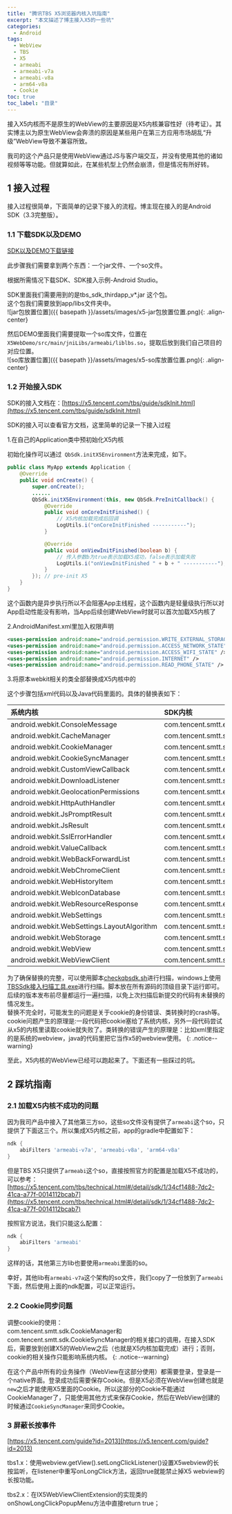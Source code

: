 ```yaml
---
title: "腾讯TBS X5浏览器内核入坑指南"
excerpt: "本文描述了博主接入X5的一些坑"
categories:
  - Android
tags:
  - WebView
  - TBS
  - X5
  - armeabi
  - armeabi-v7a
  - armeabi-v8a
  - arm64-v8a
  - Cookie
toc: true
toc_label: "目录"
---
```


接入X5内核而不是原生的WebView的主要原因是X5内核兼容性好（待考证）。其实博主以为原生WebView会奔溃的原因是某些用户在第三方应用市场胡乱“升级”WebView导致不兼容所致。  

我司的这个产品只是使用WebView通过JS与客户端交互，并没有使用其他的诸如视频等等功能。但就算如此，在某些机型上仍然会崩溃，但是情况有所好转。

## 1 接入过程
接入过程很简单，下面简单的记录下接入的流程。博主现在接入的是Android SDK（3.3完整版）。

### 1.1 下载SDK以及DEMO

[SDK以及DEMO下载链接](https://x5.tencent.com/tbs/sdk.html)

此步骤我们需要拿到两个东西：一个jar文件、一个so文件。

根据所需情况下载SDK、SDK接入示例-Android Studio。

SDK里面我们需要用到的是tbs_sdk_thirdapp_v*.jar 这个包。  
这个包我们需要放到app/libs文件夹中。  
![jar包放置位置]({{ basepath }}/assets/images/x5-jar包放置位置.png){: .align-center}

然后DEMO里面我们需要提取一个so库文件，位置在`X5WebDemo/src/main/jniLibs/armeabi/liblbs.so`，提取后放到我们自己项目的对应位置。  
![so库放置位置]({{ basepath }}/assets/images/x5-so库放置位置.png){: .align-center}


### 1.2 开始接入SDK
SDK的接入文档在：[https://x5.tencent.com/tbs/guide/sdkInit.html](https://x5.tencent.com/tbs/guide/sdkInit.html)

SDK的接入可以查看官方文档，这里简单的记录一下接入过程

1.在自己的Application类中预初始化X5内核

初始化操作可以通过` QbSdk.initX5Environment`方法来完成，如下。
```java
public class MyApp extends Application {
    @Override
    public void onCreate() {
        super.onCreate();
        ......
        QbSdk.initX5Environment(this, new QbSdk.PreInitCallback() {
            @Override
            public void onCoreInitFinished() {
                // X5内核加载完成后回调
                LogUtils.i("onCoreInitFinished -----------");
            }

            @Override
            public void onViewInitFinished(boolean b) {
                // 传入参数b为true表示加载X5成功，false表示加载失败
                LogUtils.i("onViewInitFinished " + b + " -----------");
            }
        }); // pre-init X5
    }
}
```
这个函数内是异步执行所以不会阻塞App主线程，这个函数内是轻量级执行所以对App启动性能没有影响，当App后续创建WebView时就可以首次加载X5内核了

2.AndroidManifest.xml里加入权限声明

```xml
<uses-permission android:name="android.permission.WRITE_EXTERNAL_STORAGE" />
<uses-permission android:name="android.permission.ACCESS_NETWORK_STATE" />
<uses-permission android:name="android.permission.ACCESS_WIFI_STATE" />
<uses-permission android:name="android.permission.INTERNET" />
<uses-permission android:name="android.permission.READ_PHONE_STATE" />
```

3.将原本webkit相关的类全部替换成X5内核中的

这个步骤包括xml代码以及Java代码里面的。具体的替换表如下：

| 系统内核 | SDK内核|
| :---------- | :------------ |
| android.webkit.ConsoleMessage | com.tencent.smtt.export.external.interfaces.ConsoleMessage |
| android.webkit.CacheManager | com.tencent.smtt.sdk.CacheManager(deprecated) |
| android.webkit.CookieManager | com.tencent.smtt.sdk.CookieManager |
| android.webkit.CookieSyncManager | com.tencent.smtt.sdk.CookieSyncManager |
| android.webkit.CustomViewCallback | com.tencent.smtt.export.external.interfaces.IX5WebChromeClient.CustomViewCallback |
| android.webkit.DownloadListener | com.tencent.smtt.sdk.DownloadListener |
| android.webkit.GeolocationPermissions | com.tencent.smtt.export.external.interfaces.GeolocationPermissionsCallback |
| android.webkit.HttpAuthHandler | com.tencent.smtt.export.external.interfaces.HttpAuthHandler |
| android.webkit.JsPromptResult | com.tencent.smtt.export.external.interfaces.JsPromptResult |
| android.webkit.JsResult | com.tencent.smtt.export.external.interfaces.JsResult |
| android.webkit.SslErrorHandler | com.tencent.smtt.export.external.interfaces.SslErrorHandler |
|android.webkit.ValueCallback | com.tencent.smtt.sdk.ValueCallback |
| android.webkit.WebBackForwardList | com.tencent.smtt.sdk.WebBackForwardList |
|android.webkit.WebChromeClient | com.tencent.smtt.sdk.WebChromeClient |
|android.webkit.WebHistoryItem | com.tencent.smtt.sdk.WebHistoryItem |
| android.webkit.WebIconDatabase | com.tencent.smtt.sdk.WebIconDatabase |
| android.webkit.WebResourceResponse | com.tencent.smtt.export.external.interfaces.WebResourceResponse |
|android.webkit.WebSettings | com.tencent.smtt.sdk.WebSettings |
|android.webkit.WebSettings.LayoutAlgorithm | com.tencent.smtt.sdk.WebSettings.LayoutAlgorithm |
| android.webkit.WebStorage | com.tencent.smtt.sdk.WebStorage |
|android.webkit.WebView | com.tencent.smtt.sdk.WebView |
|android.webkit.WebViewClient | com.tencent.smtt.sdk.WebViewClient |

为了确保替换的完整，可以使用脚本[checkqbsdk.sh](http://res.imtt.qq.com/TES/checkqbsdk.zip)进行扫描，windows上使用[TBSSdk接入扫描工具.exe](http://res.imtt.qq.com/TES/TBSSdk_windows.zip)进行扫描。脚本放在所有源码的顶级目录下运行即可。后续的版本发布前尽量都运行一遍扫描，以免上次扫描后新提交的代码有未替换的情况发生。  
替换不完全时，可能发生的问题是关于cookie的身份错误、类转换时的crash等。cookie问题产生的原理是:一段代码把cookie塞给了系统内核，另外一段代码尝试从x5的内核里读取cookie就失败了。类转换的错误产生的原理是：比如xml里指定的是系统的webview，java的代码里把它当作x5的webview使用。
{: .notice--warning}

至此，X5内核的WebView已经可以跑起来了。下面还有一些踩过的坑。

## 2 踩坑指南
### 2.1 加载X5内核不成功的问题
因为我司产品中接入了其他第三方so，这些so文件没有提供了`armeabi`这个so，只提供了下面这三个。所以集成X5内核之前，app的gradle中配置如下：
```gradle
ndk {
    abiFilters 'armeabi-v7a', 'armeabi-v8a', 'arm64-v8a'
}
```

但是TBS X5只提供了`armeabi`这个so，直接按照官方的配置是加载X5不成功的，可以参考：[https://x5.tencent.com/tbs/technical.html#/detail/sdk/1/34cf1488-7dc2-41ca-a77f-0014112bcab7](https://x5.tencent.com/tbs/technical.html#/detail/sdk/1/34cf1488-7dc2-41ca-a77f-0014112bcab7)

按照官方说法，我们只能这么配置：
```gradle
ndk {
    abiFilters 'armeabi'
}
```

这样的话，其他第三方lib也要使用`armeabi`里面的so。

幸好，其他lib有`armeabi-v7a`这个架构的so文件，我们copy了一份放到了`armeabi`下面，然后使用上面的ndk配置，可以正常运行。

### 2.2 Cookie同步问题
调整cookie的使用：  
com.tencent.smtt.sdk.CookieManager和com.tencent.smtt.sdk.CookieSyncManager的相关接口的调用，在接入SDK后，需要放到创建X5的WebView之后（也就是X5内核加载完成）进行；否则，cookie的相关操作只能影响系统内核。
{: .notice--warning}

在这个产品中所有的业务操作（WebView在这部分使用）都需要登录，登录是一个native界面。登录成功后需要保存Cookie。但是X5必须在WebView创建也就是`new`之后才能使用X5里面的Cookie。所以这部分的Cookie不能通过CookieManager了，只能使用其他方式来保存Cookie，然后在WebView创建的时候通过`CookieSyncManager`来同步Cookie。

### 3 屏蔽长按事件
[https://x5.tencent.com/guide?id=2013](https://x5.tencent.com/guide?id=2013)

tbs1.x：使用webview.getView().setLongClickListener()设置X5webview的长按监听，在listener中重写onLongClick方法，返回true就能禁止掉X5 webview的长按功能。

tbs2.x：在IX5WebViewClientExtension的实现类的onShowLongClickPopupMenu方法中直接return true；
